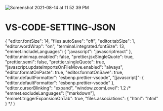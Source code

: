 ![Screenshot 2021-08-14 at 11 52 39 PM](https://user-images.githubusercontent.com/74308364/129456905-f9638028-53bc-4e09-856b-19b2cce6df2f.png)
# VS-CODE-SETTING-JSON

{
  "editor.fontSize": 14,
  "files.autoSave": "off",
  "editor.tabSize": 1,
  "editor.wordWrap": "on",
  "terminal.integrated.fontSize": 13,
  "emmet.includeLanguages": {
    "javascript": "javascriptreact"
  },
  "editor.minimap.enabled": false,
  "prettier.jsxSingleQuote": true,
  "prettier.semi": false,
  "prettier.singleQuote": true,
  "javascript.updateImportsOnFileMove.enabled": "always",
  "editor.formatOnPaste": true,
  "editor.formatOnSave": true,
  "editor.defaultFormatter": "esbenp.prettier-vscode",
  "[javascript]": {
    "editor.defaultFormatter": "esbenp.prettier-vscode"
  },
  "editor.cursorBlinking": "expand",
  "window.zoomLevel": 1.2
  /* "emmet.excludeLanguages": ["markdown"],
  "emmet.triggerExpansionOnTab": true,
  "files.associations": { "html": "html" } */
}
